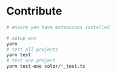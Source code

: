 # Contribute
```bash
# ensure you have extensions installed

# setup env
yarn
# test all projects
yarn test
# test one project
yarn test-one color/*_test.ts
```
